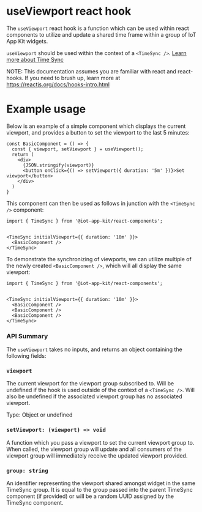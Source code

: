 # useViewport react hook
The `useViewport` react hook is a function which can be used within react components to utilize and update a shared time frame within a group of
IoT App Kit widgets.

`useViewport` should be used within the context of a `<TimeSync />`. [Learn more about Time Sync](https://github.com/awslabs/iot-app-kit/blob/main/docs/TimeSync.md)

NOTE: This documentation assumes you are familiar with react and react-hooks. If you need to brush up, learn more at https://reactjs.org/docs/hooks-intro.html

#  Example usage
Below is an example of a simple component which displays the current viewport, and provides a button to set the viewport
to the last 5 minutes:
```
const BasicComponent = () => {
  const { viewport, setViewport } = useViewport();
  return (
    <div>
      {JSON.stringify(viewport)}
      <button onClick={() => setViewport({ duration: '5m' })}>Set viewport</button>
    </div>
  )
}
```

This component can then be used as follows in junction with the `<TimeSync />` component:

```
import { TimeSync } from '@iot-app-kit/react-components';


<TimeSync initialViewport={{ duration: '10m' }}>
  <BasicComponent />
</TimeSync>
```

To demonstrate the synchronizing of viewports, we can utilize multiple of the newly created `<BasicComponent />`, which will all display the same viewport:

```
import { TimeSync } from '@iot-app-kit/react-components';


<TimeSync initialViewport={{ duration: '10m' }}>
  <BasicComponent />
  <BasicComponent />
  <BasicComponent />
</TimeSync>
```

### API Summary

The `useViewport` takes no inputs, and returns an object containing the following fields:

### `viewport`

The current viewport for the viewport group subscribed to. Will be undefined if the hook is used outside of the context of a `<TimeSync />`.
Will also be undefined if the associated viewport group has no associated viewport.

Type: Object or undefined

### `setViewport: (viewport) => void`

A function which you pass a viewport to set the current viewport group to. When called, the viewport group will update and all consumers of the viewport group will immediately receive the updated viewport provided.

### `group: string`

An identifier representing the viewport shared amongst widget in the same TimeSync group. It is equal to the group passed into the parent TimeSync component (if provided) or will be a random UUID assigned by the TimeSync component.
